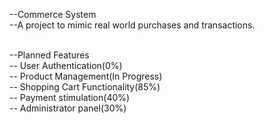 --Commerce System <br>
--A project to mimic real world purchases and transactions. <br>

<br>--Planned Features
   <br>-- User Authentication(0%)
   <br>-- Product Management(In Progress)
   <br>-- Shopping Cart Functionality(85%)
   <br>-- Payment stimulation(40%)
   <br>-- Administrator panel(30%)

